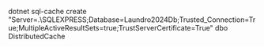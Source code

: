 dotnet sql-cache create "Server=.\SQLEXPRESS;Database=Laundro2024Db;Trusted_Connection=True;MultipleActiveResultSets=true;TrustServerCertificate=True" dbo DistributedCache


